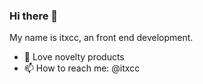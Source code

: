 ### Hi there 👋

My name is itxcc, an front end development.

- 🔭 Love novelty products
- 📫 How to reach me: @itxcc
